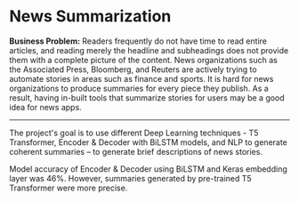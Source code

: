 # News Summarization
**Business Problem:** Readers frequently do not have time to read entire articles, and reading merely the headline and subheadings does not provide them with a complete picture of the content. News organizations such as the Associated Press, Bloomberg, and Reuters are actively trying to automate stories in areas such as finance and sports. It is hard for news organizations to produce summaries for every piece they publish. As a result, having in-built tools that summarize stories for users may be a good idea for news apps.

---------------
The project's goal is to use different Deep Learning techniques - T5 Transformer, Encoder & Decoder with BiLSTM models, and NLP to generate coherent summaries – to generate brief descriptions of news stories.

Model accuracy of Encoder & Decoder using BiLSTM and Keras embedding layer was 46%. However, summaries generated by pre-trained T5 Transformer were more precise.

